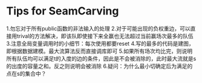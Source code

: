 # Tips for SeamCarving

1.勿忘对于所有public函数的非法输入的处理
2.对于可能出现的负权重边，可以直接用trival的方法解决，即该队即使接下来全赢也无法超过当前赢场次最多的队伍
3.注意全局变量调用时的小细节：每次使用都要reset
4.写的最多的代码是建图，即根据数据建模。最大流算法反而直接调库即可
5.如果所有场次均比完，则说明所有队伍均可以满足t的入度的边的条件，因此是不会被消除的，此时最大流就是s的出度的容量之和。反之则说明会被消除
6.疑问：为什么最小切确定后为满足的点在s的集合中？
